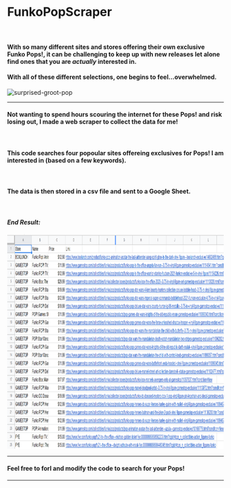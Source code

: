 # FunkoPopScraper
<br>
<h4>With so many different sites and stores offering their own exclusive Funko Pops!, it can be challenging to keep up with new releases let alone find ones that you are <i>actually</i> interested in.</h4>
<h4>With all of these different selections, one begins to feel...overwhelmed.</h4>
<img src="https://cdn.pixabay.com/photo/2018/12/21/21/07/funko-3888763_1280.jpg" height=500 width=auto alt="surprised-groot-pop">
<br>
<hr>
<h4>Not wanting to spend hours scouring the internet for these Pops! and risk losing out, I made a web scraper to collect the data for me!</h4>
<br>
<h4>This code searches four popoular sites offereing exclusives for Pops! I am interested in (based on a few keywords).</h4>
<br>
<h4>The data is then stored in a csv file and sent to a Google Sheet.</h4>
<br>
<h4><em>End Result:</em></h4>
<img src="funko_pop_example.png" height=500 width=auto alt="Example_img">
<br>
<hr>
<h4>Feel free to forl and modify the code to search for your Pops!</h4>
<hr>
